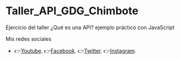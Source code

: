 # Taller_API_GDG_Chimbote
Ejercicio del taller ¿Qué es una API?  ejemplo práctico con JavaScript




Mis redes sociales
   * 👉[Youtube](https://www.youtube.com/c/FelixCastro003).
  👉[Facebook](https://www.facebook.com/felixcastro003).
  👉[Twitter](https://twitter.com/felixcastro003).
  👉[Instagram](https://www.instagram.com/felixcastro003/).
